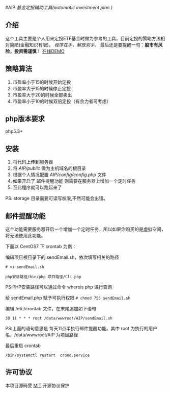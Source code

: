#AIP
*基金定投辅助工具(automatic investment plan )*

## 介绍
这个工具主要是个人用来定投ETF基金时做为参考的工具，目前定投的策略方法相对简陋(金融知识有限)。
*程序在手，解放双手。*
最后还是要提醒一句：**股市有风险，投资需谨慎！**
[在线DEMO](http://104.236.189.161:88/)

## 策略算法
1. 市盈率小于15的时候开始定投
2. 市盈率大于15的时候停止定投
3. 市盈率大于20的时候全部卖出
4. 市盈率小于10的时候双倍定投（有余力者可考虑）

## php版本要求
php5.3+

## 安装
1. 将代码上传到服务器
2. 将 *AIP/public* 做为主机域名的根目录
3. 根据个人情况配置 *AIP/config/config.php* 文件
4. 如果开启了 邮件提醒功能 则需要在服务器上增加一个定时任务
5. 至此程序就可以跑起来了

PS: storage 目录需要可读写权限,不然可能会出错。

## 邮件提醒功能

这个功能需要服务器开启一个增加一个定时任务，所以如果你购买的是虚拟空间，将无法使用此功能。

下面以 CentOS7 下 crontab 为例：

编辑项目根目录下的 sendEmail.sh，依次填写相关的路径

`# vi sendEmail.sh`

`php安装路径/bin/php 项目路径/Cli.php`

PS:PHP安装路径可以通过命令 whereis php 进行查询

给 sendEmail.php 赋予可执行权限
`# chmod 755 sendEmail.sh`

编辑 /etc/crontab 文件，在末尾追加如下语句

`30 11 * * * root /data/wwwroot/AIP/sendEmail.sh`

PS:上面的语句意思是 每天11点半执行邮件提醒功能。其中 root 为执行的用户名，/data/wwwroot/AIP 为项目路径

最后重启 crontab

`/bin/systemctl restart  crond.service`

## 许可协议
本项目源码受 [MIT](https://github.com/Jathon-yang/AIP/blob/master/LICENSE) 开源协议保护